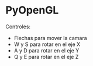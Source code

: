 # PyOpenGL
Controles:
- Flechas para mover la camara
- W y S para rotar en el eje X
- A y D para rotar en el eje Y
- Q y E para rotar en el eje Z
